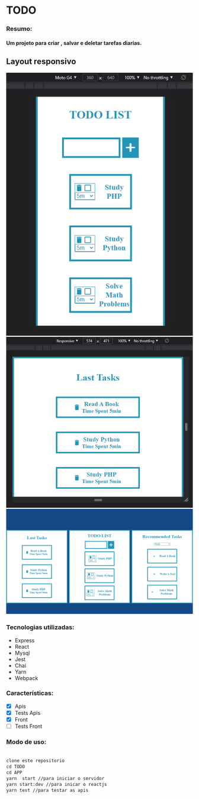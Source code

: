 # TODO
### Resumo:
#### Um projeto para criar , salvar e deletar tarefas diarias.
## Layout responsivo
<img src="cel.png">

<img src="responsive.png">

<img src="captBig.png">

### Tecnologias utilizadas:
 - Express
 - React
 - Mysql
 - Jest
 - Chai
 - Yarn
 - Webpack

### Características:
 - [X] Apis
 - [X] Tests Apis
 - [X] Front
 - [ ] Tests Front
### Modo de uso:

<pre>
<code>
clone este repositorio
cd TODO
cd APP
yarn  start //para iniciar o servidor
yarn start:dev //para inicar o reactjs
yarn test //para testar as apis
</code>
</pre>
